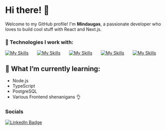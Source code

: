 # Hi there! 👋

Welcome to my GitHub profile! I'm **Mindaugas**, a passionate developer who loves to build cool stuff with React and Next.js.

### 🚀 Technologies I work with:

[![My Skills](https://skillicons.dev/icons?i=html,css)](https://skillicons.dev) &nbsp;&nbsp;&nbsp;&nbsp;&nbsp; [![My Skills](https://skillicons.dev/icons?i=js,ts)](https://skillicons.dev) &nbsp;&nbsp;&nbsp;&nbsp;&nbsp; [![My Skills](https://skillicons.dev/icons?i=react,next)](https://skillicons.dev) &nbsp;&nbsp;&nbsp;&nbsp;&nbsp; [![My Skills](https://skillicons.dev/icons?i=tailwind,scss)](https://skillicons.dev) &nbsp;&nbsp;&nbsp;&nbsp;&nbsp; [![My Skills](https://skillicons.dev/icons?i=figma)](https://skillicons.dev)
<br/>

## 🌱 What I’m currently learning:
- Node.js
- TypeScript
- PostgreSQL
- Various Frontend shenanigans 👌
### Socials

<div id="badges">
  <a href="https://www.linkedin.com/in/mindaugas-jasiūnas-914b51281">
    <img src="https://img.shields.io/badge/LinkedIn-blue?style=for-the-badge&logo=linkedin&logoColor=white" alt="LinkedIn Badge"/>
  </a>
</div>
